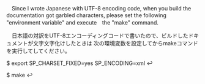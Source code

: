 　Since I wrote Japanese with UTF-8 encoding code, when you build the documentation got garbled characters, 
please set the following "environment variable" and execute　the "make" command.

　日本語の対訳をUTF-8エンコーディングコードで書いたので、ビルドしたドキュメントが文字文字化けしたときは
次の環境変数を設定してからmakeコマンドを実行してしてください。

$  export SP_CHARSET_FIXED=yes SP_ENCODING=xml  ↩︎

$  make  ↩︎
